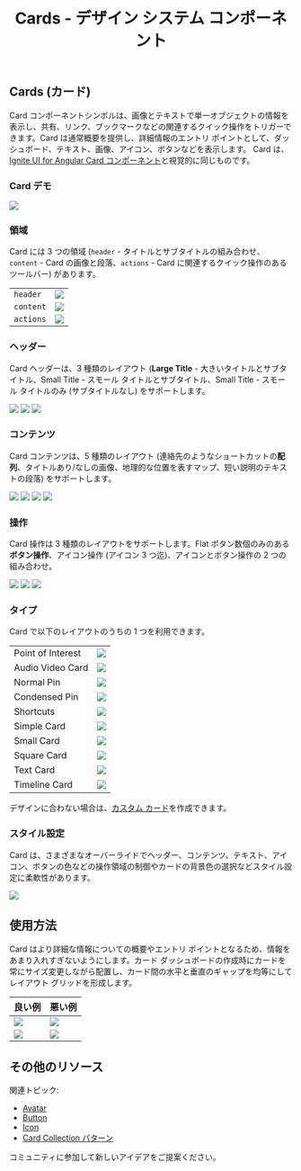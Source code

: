 ﻿---
title: Cards - デザイン システム コンポーネント
_description: Card コンポーネント シンボルは、シングル オブジェクトを説明するための関連操作で拡張した画像とテキストを含みます。
_keywords: デザイン システム, Sketch, Ignite UI for Angular, コンポーネント, UI ライブラリ, ウィジェット
_language: ja
---

## Cards (カード)

Card コンポーネントシンボルは、画像とテキストで単一オブジェクトの情報を表示し、共有、リンク、ブックマークなどの関連するクイック操作をトリガーできます。Card は通常概要を提供し、詳細情報のエントリ ポイントとして、ダッシュボード、テキスト、画像、アイコン、ボタンなどを表示します。 Card は、[Ignite UI for Angular Card コンポーネント](https://jp.infragistics.com/products/ignite-ui-angular/angular/components/card.html)と視覚的に同じものです。

### Card デモ

<img class="responsive-img" src="../images/card_demo.png" srcset="../images/card_demo@2x.png 2x" />

### 領域

Card には 3 つの領域 (`header` - タイトルとサブタイトルの組み合わせ、`content` - Card の画像と段落、`actions` - Card に関連するクイック操作のあるツールバー) があります。

|           |                                                                                                |
| --------- | ---------------------------------------------------------------------------------------------- |
| `header`  | <img class="responsive-img" src="../images/card_headerl.png" srcset="../images/card_headerL@2x.png 2x" />             |
| `content` | <img class="responsive-img" src="../images/card_content_image.png" srcset="../images/card_content_image@2x.png 2x" /> |
| `actions` | <img class="responsive-img" src="../images/card_actions_icons.png" srcset="../images/card_actions_icons@2x.png 2x" /> |

### ヘッダー

Card ヘッダーは、3 種類のレイアウト (**Large Title** - 大きいタイトルとサブタイトル、Small Title - スモール タイトルとサブタイトル、Small Title - スモール タイトルのみ (サブタイトルなし) をサポートします。

<img class="responsive-img" src="../images/card_headerl.png" srcset="../images/card_headerL@2x.png 2x" />
<img class="responsive-img" src="../images/card_headers.png" srcset="../images/card_headerS@2x.png 2x" />
<img class="responsive-img" src="../images/card_header_title.png" srcset="../images/card_header_title@2x.png 2x" />

### コンテンツ

Card コンテンツは、5 種類のレイアウト (連絡先のようなショートカットの**配列**、タイトルあり/なしの画像、地理的な位置を表すマップ、短い説明のテキストの段落) をサポートします。

<img class="responsive-img" src="../images/card_content_shortcuts.png" srcset="../images/card_content_shortcuts@2x.png 2x" />
<img class="responsive-img" src="../images/card_content_image.png" srcset="../images/card_content_image@2x.png 2x" />
<img class="responsive-img" src="../images/card_content_map.png" srcset="../images/card_content_map@2x.png 2x" />
<img class="responsive-img" src="../images/card_content_paragraph.png" srcset="../images/card_content_paragraph@2x.png 2x" />

### 操作

Card 操作は 3 種類のレイアウトをサポートします。Flat ボタン数個のみのある**ボタン操作**、アイコン操作 (アイコン 3 つ迄)、アイコンとボタン操作の 2 つの組み合わせ。

<img class="responsive-img" src="../images/card_actions_buttons.png" srcset="../images/card_actions_buttons@2x.png 2x" />
<img class="responsive-img" src="../images/card_actions_icons.png" srcset="../images/card_actions_icons@2x.png 2x" />
<img class="responsive-img" src="../images/card_actions_mixed.png" srcset="../images/card_actions_mixed@2x.png 2x" />

### タイプ

Card で以下のレイアウトのうちの 1 つを利用できます。

|                   |                                                                                                |
| ----------------- | ---------------------------------------------------------------------------------------------- |
| Point of Interest | <img class="responsive-img" src="../images/card_poi.png" srcset="../images/card_poi@2x.png 2x" />                     |
| Audio Video Card  | <img class="responsive-img" src="../images/card_av.png" srcset="../images/card_av@2x.png 2x" />                       |
| Normal Pin        | <img class="responsive-img" src="../images/card_normal-pin.png" srcset="../images/card_normal-pin@2x.png 2x" />       |
| Condensed Pin     | <img class="responsive-img" src="../images/card_condensed-pin.png" srcset="../images/card_condensed-pin@2x.png 2x" /> |
| Shortcuts         | <img class="responsive-img" src="../images/card_shortcuts.png" srcset="../images/card_shortcuts@2x.png 2x" />         |
| Simple Card       | <img class="responsive-img" src="../images/card_simple.png" srcset="../images/card_simple@2x.png 2x" />               |
| Small Card        | <img class="responsive-img" src="../images/card_small.png" srcset="../images/card_small@2x.png 2x" />                 |
| Square Card       | <img class="responsive-img" src="../images/card_square.png" srcset="../images/card_square@2x.png 2x" />               |
| Text Card         | <img class="responsive-img" src="../images/card_text.png" srcset="../images/card_text@2x.png 2x" />                   |
| Timeline Card     | <img class="responsive-img" src="../images/card_timeline.png" srcset="../images/card_timeline@2x.png 2x" />           |

デザインに合わない場合は、[カスタム カード](cards-custom.md)を作成できます。

### スタイル設定

Card は、さまざまなオーバーライドでヘッダー、コンテンツ、テキスト、アイコン、ボタンの色などの操作領域の制御やカードの背景色の選択などスタイル設定に柔軟性があります。

<img class="responsive-img" src="../images/card_styling.png" srcset="../images/card_styling@2x.png 2x" />

## 使用方法

Card はより詳細な情報についての概要やエントリ ポイントとなるため、情報をあまり入れすぎないようにします。カード ダッシュボードの作成時にカードを常にサイズ変更しながら配置し、カード間の水平と垂直のギャップを均等にしてレイアウト グリッドを形成します。

| 良い例                                                                     | 悪い例                                                                         |
| -------------------------------------------------------------------------- | ------------------------------------------------------------------------------ |
| <img class="responsive-img" src="../images/card_do1.png" srcset="../images/card_do1@2x.png 2x" /> | <img class="responsive-img" src="../images/card_dont1.png" srcset="../images/card_dont1@2x.png 2x" /> |
| <img class="responsive-img" src="../images/card_do2.png" srcset="../images/card_do2@2x.png 2x" /> | <img class="responsive-img" src="../images/card_dont2.png" srcset="../images/card_dont2@2x.png 2x" /> |

## その他のリソース

関連トピック:

- [Avatar](avatar.md)
- [Button](button.md)
- [Icon](icon.md)
- [Card Collection パターン](../patterns/card-collection.md)
  <div class="divider--half"></div>

コミュニティに参加して新しいアイデアをご提案ください。


